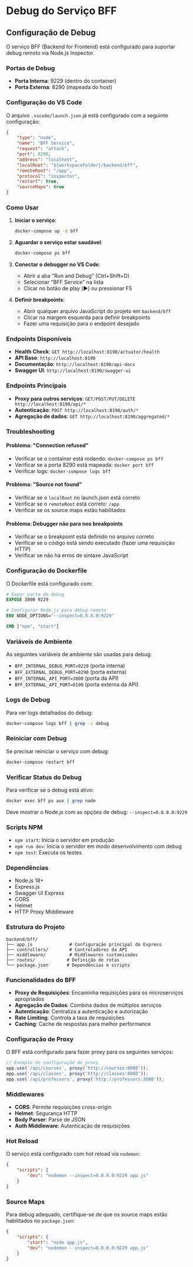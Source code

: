 # Debug do Serviço BFF

## Configuração de Debug

O serviço BFF (Backend for Frontend) está configurado para suportar debug remoto via Node.js Inspector.

### Portas de Debug

- **Porta Interna**: 9229 (dentro do container)
- **Porta Externa**: 8290 (mapeada do host)

### Configuração do VS Code

O arquivo `.vscode/launch.json` já está configurado com a seguinte configuração:

```json
{
    "type": "node",
    "name": "BFF Service",
    "request": "attach",
    "port": 8290,
    "address": "localhost",
    "localRoot": "${workspaceFolder}/backend/bff",
    "remoteRoot": "/app",
    "protocol": "inspector",
    "restart": true,
    "sourceMaps": true
}
```

### Como Usar

1. **Iniciar o serviço**:
   ```bash
   docker-compose up -d bff
   ```

2. **Aguardar o serviço estar saudável**:
   ```bash
   docker-compose ps bff
   ```

3. **Conectar o debugger no VS Code**:
   - Abrir a aba "Run and Debug" (Ctrl+Shift+D)
   - Selecionar "BFF Service" na lista
   - Clicar no botão de play (▶️) ou pressionar F5

4. **Definir breakpoints**:
   - Abrir qualquer arquivo JavaScript do projeto em `backend/bff`
   - Clicar na margem esquerda para definir breakpoints
   - Fazer uma requisição para o endpoint desejado

### Endpoints Disponíveis

- **Health Check**: `GET http://localhost:8190/actuator/health`
- **API Base**: `http://localhost:8190`
- **Documentação**: `http://localhost:8190/api-docs`
- **Swagger UI**: `http://localhost:8190/swagger-ui`

### Endpoints Principais

- **Proxy para outros serviços**: `GET/POST/PUT/DELETE http://localhost:8190/api/*`
- **Autenticação**: `POST http://localhost:8190/auth/*`
- **Agregação de dados**: `GET http://localhost:8190/aggregated/*`

### Troubleshooting

#### Problema: "Connection refused"
- Verificar se o container está rodando: `docker-compose ps bff`
- Verificar se a porta 8290 está mapeada: `docker port bff`
- Verificar logs: `docker-compose logs bff`

#### Problema: "Source not found"
- Verificar se o `localRoot` no launch.json está correto
- Verificar se o `remoteRoot` está correto: `/app`
- Verificar se os source maps estão habilitados

#### Problema: Debugger não para nos breakpoints
- Verificar se o breakpoint está definido no arquivo correto
- Verificar se o código está sendo executado (fazer uma requisição HTTP)
- Verificar se não há erros de sintaxe JavaScript

### Configuração do Dockerfile

O Dockerfile está configurado com:

```dockerfile
# Expor porta de debug
EXPOSE 3000 9229

# Configurar Node.js para debug remoto
ENV NODE_OPTIONS="--inspect=0.0.0.0:9229"

CMD ["npm", "start"]
```

### Variáveis de Ambiente

As seguintes variáveis de ambiente são usadas para debug:

- `BFF_INTERNAL_DEBUG_PORT=9229` (porta interna)
- `BFF_EXTERNAL_DEBUG_PORT=8290` (porta externa)
- `BFF_INTERNAL_API_PORT=3000` (porta da API)
- `BFF_EXTERNAL_API_PORT=8190` (porta externa da API)

### Logs de Debug

Para ver logs detalhados do debug:

```bash
docker-compose logs bff | grep -i debug
```

### Reiniciar com Debug

Se precisar reiniciar o serviço com debug:

```bash
docker-compose restart bff
```

### Verificar Status do Debug

Para verificar se o debug está ativo:

```bash
docker exec bff ps aux | grep node
```

Deve mostrar o Node.js com as opções de debug: `--inspect=0.0.0.0:9229`

### Scripts NPM

- `npm start`: Inicia o servidor em produção
- `npm run dev`: Inicia o servidor em modo desenvolvimento com debug
- `npm test`: Executa os testes

### Dependências

- Node.js 18+
- Express.js
- Swagger UI Express
- CORS
- Helmet
- HTTP Proxy Middleware

### Estrutura do Projeto

```
backend/bff/
├── app.js              # Configuração principal do Express
├── controllers/        # Controladores da API
├── middleware/         # Middlewares customizados
├── routes/            # Definição de rotas
└── package.json       # Dependências e scripts
```

### Funcionalidades do BFF

- **Proxy de Requisições**: Encaminha requisições para os microserviços apropriados
- **Agregação de Dados**: Combina dados de múltiplos serviços
- **Autenticação**: Centraliza a autenticação e autorização
- **Rate Limiting**: Controla a taxa de requisições
- **Caching**: Cache de respostas para melhor performance

### Configuração de Proxy

O BFF está configurado para fazer proxy para os seguintes serviços:

```javascript
// Exemplo de configuração de proxy
app.use('/api/courses', proxy('http://courses:8080'));
app.use('/api/classes', proxy('http://classes:8080'));
app.use('/api/professors', proxy('http://professors:3000'));
```

### Middlewares

- **CORS**: Permite requisições cross-origin
- **Helmet**: Segurança HTTP
- **Body Parser**: Parse de JSON
- **Auth Middleware**: Autenticação de requisições

### Hot Reload

O serviço está configurado com hot reload via `nodemon`:

```json
{
    "scripts": {
        "dev": "nodemon --inspect=0.0.0.0:9229 app.js"
    }
}
```

### Source Maps

Para debug adequado, certifique-se de que os source maps estão habilitados no `package.json`:

```json
{
    "scripts": {
        "start": "node app.js",
        "dev": "nodemon --inspect=0.0.0.0:9229 app.js"
    }
}
``` 
